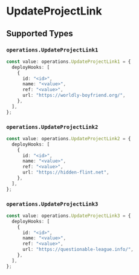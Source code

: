 # UpdateProjectLink


## Supported Types

### `operations.UpdateProjectLink1`

```typescript
const value: operations.UpdateProjectLink1 = {
  deployHooks: [
    {
      id: "<id>",
      name: "<value>",
      ref: "<value>",
      url: "https://worldly-boyfriend.org/",
    },
  ],
};
```

### `operations.UpdateProjectLink2`

```typescript
const value: operations.UpdateProjectLink2 = {
  deployHooks: [
    {
      id: "<id>",
      name: "<value>",
      ref: "<value>",
      url: "https://hidden-flint.net",
    },
  ],
};
```

### `operations.UpdateProjectLink3`

```typescript
const value: operations.UpdateProjectLink3 = {
  deployHooks: [
    {
      id: "<id>",
      name: "<value>",
      ref: "<value>",
      url: "https://questionable-league.info/",
    },
  ],
};
```


